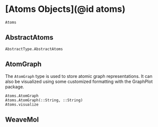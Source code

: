 # [Atoms Objects](@id atoms)

```@docs
Atoms
```

## AbstractAtoms

```@docs
AbstractType.AbstractAtoms
```

## AtomGraph

The `AtomGraph` type is used to store atomic graph representations. It can also be visualized using some customized formatting with the GraphPlot package.

```@docs
Atoms.AtomGraph
Atoms.AtomGraph(::String, ::String)
Atoms.visualize
```

## WeaveMol

